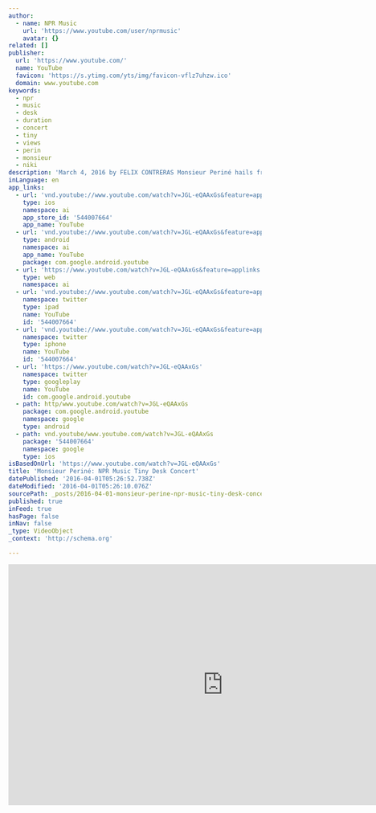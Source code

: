 ```yaml
---
author:
  - name: NPR Music
    url: 'https://www.youtube.com/user/nprmusic'
    avatar: {}
related: []
publisher:
  url: 'https://www.youtube.com/'
  name: YouTube
  favicon: 'https://s.ytimg.com/yts/img/favicon-vflz7uhzw.ico'
  domain: www.youtube.com
keywords:
  - npr
  - music
  - desk
  - duration
  - concert
  - tiny
  - views
  - perin
  - monsieur
  - niki
description: 'March 4, 2016 by FELIX CONTRERAS Monsieur Periné hails from Colombia, a country known for its Afro-Colombian cumbia, as well as New York-style salsa. Instead, however, the band has embraced 1920s-era, guitar-driven jazz from the U.S.'
inLanguage: en
app_links:
  - url: 'vnd.youtube://www.youtube.com/watch?v=JGL-eQAAxGs&feature=applinks'
    type: ios
    namespace: ai
    app_store_id: '544007664'
    app_name: YouTube
  - url: 'vnd.youtube://www.youtube.com/watch?v=JGL-eQAAxGs&feature=applinks'
    type: android
    namespace: ai
    app_name: YouTube
    package: com.google.android.youtube
  - url: 'https://www.youtube.com/watch?v=JGL-eQAAxGs&feature=applinks'
    type: web
    namespace: ai
  - url: 'vnd.youtube://www.youtube.com/watch?v=JGL-eQAAxGs&feature=applinks'
    namespace: twitter
    type: ipad
    name: YouTube
    id: '544007664'
  - url: 'vnd.youtube://www.youtube.com/watch?v=JGL-eQAAxGs&feature=applinks'
    namespace: twitter
    type: iphone
    name: YouTube
    id: '544007664'
  - url: 'https://www.youtube.com/watch?v=JGL-eQAAxGs'
    namespace: twitter
    type: googleplay
    name: YouTube
    id: com.google.android.youtube
  - path: http/www.youtube.com/watch?v=JGL-eQAAxGs
    package: com.google.android.youtube
    namespace: google
    type: android
  - path: vnd.youtube/www.youtube.com/watch?v=JGL-eQAAxGs
    package: '544007664'
    namespace: google
    type: ios
isBasedOnUrl: 'https://www.youtube.com/watch?v=JGL-eQAAxGs'
title: 'Monsieur Periné: NPR Music Tiny Desk Concert'
datePublished: '2016-04-01T05:26:52.738Z'
dateModified: '2016-04-01T05:26:10.076Z'
sourcePath: _posts/2016-04-01-monsieur-perine-npr-music-tiny-desk-concert.md
published: true
inFeed: true
hasPage: false
inNav: false
_type: VideoObject
_context: 'http://schema.org'

---
```

<iframe src="https://cdn.embedly.com/widgets/media.html?src=https%3A%2F%2Fwww.youtube.com%2Fembed%2FJGL-eQAAxGs%3Ffeature%3Doembed&amp;url=https%3A%2F%2Fwww.youtube.com%2Fwatch%3Fv%3DJGL-eQAAxGs&amp;image=https%3A%2F%2Fi.ytimg.com%2Fvi%2FJGL-eQAAxGs%2Fhqdefault.jpg&amp;key=b7d04c9b404c499eba89ee7072e1c4f7&amp;type=text%2Fhtml&amp;schema=youtube" width="854" height="480" scrolling="no" frameborder="0" allowfullscreen="allowfullscreen" style=""></iframe>